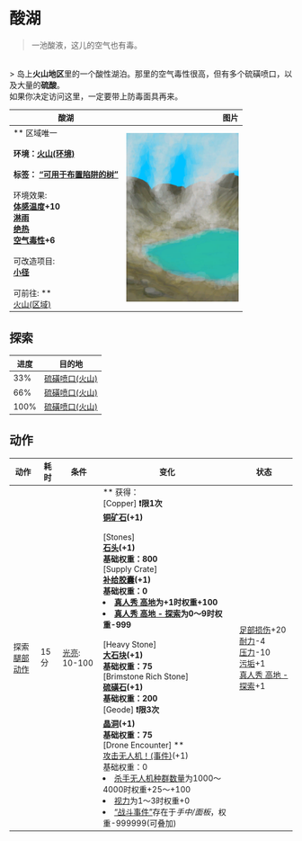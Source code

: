# 酸湖  
> 一池酸液，这儿的空气也有毒。  
<br>  
> 岛上<b>火山地区</b>里的一个酸性湖泊。那里的空气毒性很高，但有多个硫磺喷口，以及大量的<b>硫酸</b>。<br>如果你决定访问这里，一定要带上防毒面具再来。  
  
  酸湖  |   图片   
 ----  |  ----:   
 ** 区域唯一 **<br><br>**环境：**[火山(环境)](Env_AcidLake.md)<br><br>**标签：**	[“可用于布置陷阱的树”](tag_SnareCompatible.md)<br><br>** 环境效果: **<br>[体感温度](TemperaturePerceived.md)+10<br>[淋雨](RainExposure.md)<br>[绝热](InsulationHeat.md)<br>[空气毒性](AirToxicity.md)+6<br><br>** 可改造项目: **<br>[小径](Imp_Path.md)<br><br>** 可前往: **<br>[火山(区域)](Volcano.md)  |  <img decoding="async" src="Sprite/AcidLake.png" href="a.md" style="max-width:300px;max-height:300px;">   
  
## 探索  
进度  |  目的地  
----  |  ----  
33%  |  [硫磺喷口(火山)](VentBrimstone.md)  
66%  |  [硫磺喷口(火山)](VentBrimstone.md)  
100%  |  [硫磺喷口(火山)](VentBrimstone.md)  
## 动作  
动作  |  耗时  |  条件  |  变化  |  状态  
----  |  ----  |  ----  |  ----  |  ----  
探索<br>[腿部动作](LegAction.md)  |  15分  |  [光亮](Light.md): 10-100  |  ** 获得： **<br>** [Copper] **❗限1次<br>  [铜矿石](CopperOre.md)(+1)<br><br>** [Stones] **<br>  [石头](Stone.md)(+1)<br>基础权重：800<br>** [Supply Crate] **<br>  [补给胶囊](TV_SupplyCapsule.md)(+1)<br>基础权重：0<li>[真人秀 高地](TV_Highlands.md)为+1时权重+100</li><li>[真人秀 高地 - 探索](TV_HighlandsExplore.md)为0～9时权重-999</li><br>** [Heavy Stone] **<br>  [大石块](StoneHeavy.md)(+1)<br>基础权重：75<br>** [Brimstone Rich Stone] **<br>  [硫磺石](StoneHeavyBrimstone.md)(+1)<br>基础权重：200<br>** [Geode] **❗限3次<br>  [晶洞](Geode.md)(+1)<br>基础权重：75<br>** [Drone Encounter] **<br>  [攻击无人机！(事件)](Event_DroneFight.md)(+1)<br>基础权重：0<li>[杀手无人机种群数量](Pop_Drone.md)为1000～4000时权重+25～+100</li><li>[视力](Myopia.md)为1～3时权重+0</li><li>[“战斗事件”](tag_FightEvent.md)存在于*手中/面板*，权重-999999(可叠加)</li>  |  [足部损伤](FootDamage.md)+20<br>[耐力](Stamina.md)-4<br>[压力](Stress.md)-10<br>[污垢](Filth.md)+1<br>[真人秀 高地 - 探索](TV_HighlandsExplore.md)+1  


<script>document.title="酸湖 - 卡牌生存百科 Card Survival Wiki";</script>